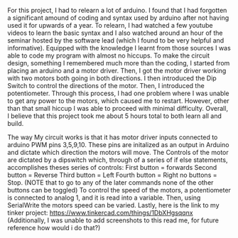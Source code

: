 For this project, I had to relearn a lot of arduino. I found that I had forgotten a significant amound of coding and syntax used by arduino after not having used it for upwards of a year. To relearn, I had watched a few youtube videos to learn the basic syntax and I also watched around an hour of the seminar hosted by the software lead (which I found to be very helpful and informative). Equipped with the knowledge I learnt from those sources I was able to code my program with almost no hiccups. To make the circuit design, something I remembered much more than the coding, I started from placing an arduino and a motor driver. Then, I got the motor driver working with two motors both going in both directions. I then introduced the Dip Switch to control the directions of the motor. Then, I introduced the potentiometer. Through this process, I had one problem where I was unable to get any power to the motors, which caused me to restart. However, other than that small hiccup I was able to proceed with minimal difficulty. Overall, I believe that this project took me about 5 hours total to both learn all and build.  

The way My circuit works is that it has motor driver inputs connected to arduino PWM pins 3,5,9,10. These pins are initalized as an output in Arduino and dictate which direction the motors will move. 
The Controls of the motor are dictated by a dipswitch which, through of a series of if else statements, accomplishes theses series of controls: 
        First button = forwards 
        Second button = Reverse 
        Third button = Left 
        Fourth button = Right 
        no buttons = Stop. (NOTE that to go to any of the later commands none of the other buttons can be toggled)
To control the speed of the motors, a potentiometer is connected to analog 1, and it is read into a variable. Then, using SerialWrite the motors speed can be varied. 
Lastly, here is the link to my tinker project: https://www.tinkercad.com/things/1DbXHgsqqnx 
(Additionally, I was unable to add screenshots to this read me, for future reference how would i do that?)
